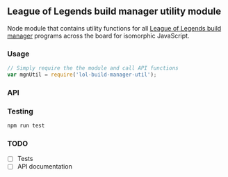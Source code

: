 ## League of Legends build manager utility module
Node module that contains utility functions for all [League of Legends build manager](https://github.com/renarsvilnis/lol-build-manager) programs across the board for isomorphic JavaScript.

### Usage
```javascript
// Simply require the the module and call API functions
var mgnUtil = require('lol-build-manager-util');
```

### API


### Testing
```bash
npm run test
```

### TODO
- [ ] Tests
- [ ] API documentation